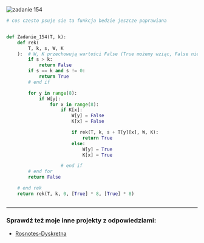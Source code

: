 <picture>
  <source srcset="../../srt/zbior_zadan/154.png" media="(prefers-color-scheme: light)">
  <source srcset="../../srt/zbior_zadan/black_154.png" media="(prefers-color-scheme: dark)">
  <img src="../../srt/zbior_zadan/black_154.png" alt="zadanie 154">
</picture>

```python
# cos czesto psuje sie ta funkcja bedzie jeszcze poprawiana


def Zadanie_154(T, k):
    def rek(
        T, k, s, W, K
    ):  # W, K przechowują wartości False (True możemy wziąc, False nie możemy) np. W[4] == True, to z niej nie wzięliśmy
        if s > k:
            return False
        if s == k and s != 0:
            return True
        # end if

        for y in range(8):
            if W[y]:
                for x in range(8):
                    if K[x]:
                        W[y] = False
                        K[x] = False

                        if rek(T, k, s + T[y][x], W, K):
                            return True
                        else:
                            W[y] = True
                            K[x] = True

                    # end if
        # end for
        return False

    # end rek
    return rek(T, k, 0, [True] * 8, [True] * 8)



```

---
### Sprawdź też moje inne projekty z odpowiedziami:
- [Rosnotes-Dyskretna](https://github.com/kamilGie/Rosnotes-Dyskretna)
